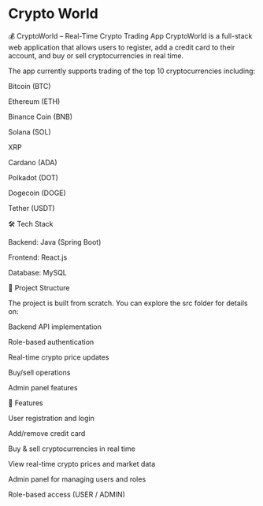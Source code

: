 # Crypto World



💰 CryptoWorld – Real-Time Crypto Trading App
CryptoWorld is a full-stack web application that allows users to register, add a credit card to their account, and buy or sell cryptocurrencies in real time.

The app currently supports trading of the top 10 cryptocurrencies including:

Bitcoin (BTC)

Ethereum (ETH)

Binance Coin (BNB)

Solana (SOL)

XRP

Cardano (ADA)

Polkadot (DOT)

Dogecoin (DOGE)

Tether (USDT)

🛠️ Tech Stack

Backend: Java (Spring Boot)

Frontend: React.js

Database: MySQL


📂 Project Structure

The project is built from scratch. You can explore the src folder for details on:

Backend API implementation

Role-based authentication

Real-time crypto price updates

Buy/sell operations

Admin panel features


🚀 Features

User registration and login

Add/remove credit card

Buy & sell cryptocurrencies in real time

View real-time crypto prices and market data

Admin panel for managing users and roles

Role-based access (USER / ADMIN)
